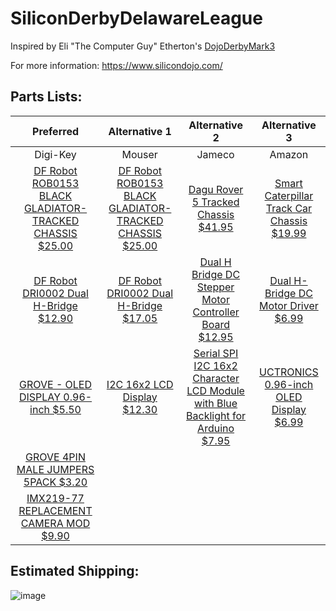 # SiliconDerbyDelawareLeague
Inspired by Eli "The Computer Guy" Etherton's [DojoDerbyMark3](https://github.com/elithecomputerguy/DojoDerbyMark3 "GitHub")

For more information:
https://www.silicondojo.com/

## Parts Lists:
| Preferred | Alternative 1 | Alternative 2 | Alternative 3 |
|:---------:|:-------------:|:-------------:|:-------------:|
|Digi-Key|Mouser|Jameco|Amazon|
|[DF Robot ROB0153 BLACK GLADIATOR-TRACKED CHASSIS $25.00](https://www.digikey.com/en/products/detail/dfrobot/ROB0153/10230090 "DF Robot ROB0153")|[DF Robot ROB0153 BLACK GLADIATOR-TRACKED CHASSIS $25.00](https://www.mouser.com/ProductDetail/426-ROB0153 "DF Robot ROB0153")|[Dagu Rover 5 Tracked Chassis $41.95](https://www.jameco.com/z/RS011-0-2-Dagu-HiTech-Electronic-Dagu-Rover-5-Tracked-Chassis_2143865.html "Dagu Rover 5 Tracked Chassis")|[Smart Caterpillar Track Car Chassis $19.99](https://www.amazon.com/dp/B09TFQPGT8/?coliid=I1HFKL0RK2J9PK&colid=2RY6A0APMHVZN&psc=1&ref_=lv_ov_lig_dp_it "Smart Caterpillar Track Car Chassis")|
|[DF Robot DRI0002 Dual H-Bridge $12.90](https://www.digikey.com/en/products/detail/dfrobot/DRI0002/6588473?s=N4IgTCBcDaICICUCSAGNEC6BfIA "DF Robot DRI0002")|[DF Robot DRI0002 Dual H-Bridge $17.05](https://www.mouser.com/ProductDetail/426-DRI0002 "DF Robot DRI0002")|[Dual H Bridge DC Stepper Motor Controller Board $12.95](https://www.jameco.com/z/VMA409-Velleman-Dual-H-Bridge-DC-Stepper-Motor-Controller-Board_2255331.html "Dual H Bridge DC Stepper Motor Controller Board")|[Dual H-Bridge DC Motor Driver $6.99](https://www.amazon.com/dp/B014KMHSW6/?coliid=I27T7BLCDSOQPY&colid=2RY6A0APMHVZN&psc=1&ref_=lv_ov_lig_dp_it "Dual H-Bridge DC Motor Driver")|
|[GROVE - OLED DISPLAY 0.96-inch $5.50](https://www.digikey.com/en/products/detail/seeed-technology-co-ltd/104020208/10667534 "GROVE - OLED DISPLAY 0.96-inch")|[I2C 16x2 LCD Display $12.30](https://www.mouser.com/ProductDetail/Newhaven-Display/NHD-C0216CiZ-FN-FBW-3V?qs=Vb5qD4CGh4muzA3l7iyV1g%3D%3D "I2C 16x2 LCD Display")|[Serial SPI I2C 16x2 Character LCD Module with Blue Backlight for Arduino $7.95](https://www.jameco.com/z/SCL1602H-BLWIT-Jameco-Valuepro-Serial-SPI-I2C-16x2-Character-LCD-Module-with-Blue-Backlight-for-Arduino_2304007.html "Serial SPI I2C 16x2 Character LCD Module with Blue Backlight for Arduino")|[UCTRONICS 0.96-inch OLED Display $6.99](https://www.amazon.com/UCTRONICS-SSD1306-Self-Luminous-Display-Raspberry/dp/B072Q2X2LL "UCTRONICS 0.96-inch OLED Display")|
|[GROVE 4PIN MALE JUMPERS 5PACK $3.20](https://www.digikey.com/en/products/detail/seeed-technology-co-ltd/110990210/5482570 "GROVE 4PIN MALE JUMPERS 5PACK")||||
|[IMX219-77 REPLACEMENT CAMERA MOD $9.90](https://www.digikey.com/en/products/detail/seeed-technology-co-ltd/114992267/12396961 "IMX219-77 REPLACEMENT CAMERA MOD")||||

## Estimated Shipping:
![image](https://user-images.githubusercontent.com/61033936/169675415-512c97c0-b51f-48d0-bc1a-4979f2afed27.png)
